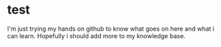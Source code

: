 # test
I'm just trying my hands on github to know what goes on here and what i can learn. Hopefully i should add more to my knowledge base.
